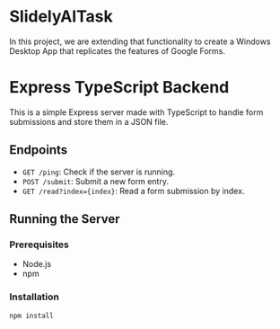 # SlidelyAITask
In this project, we are extending that functionality to create a Windows Desktop App that replicates the features of Google Forms.


# Express TypeScript Backend

This is a simple Express server made with TypeScript to handle form submissions and store them in a JSON file.

## Endpoints

- `GET /ping`: Check if the server is running.
- `POST /submit`: Submit a new form entry.
- `GET /read?index={index}`: Read a form submission by index.

## Running the Server

### Prerequisites

- Node.js
- npm

### Installation

```sh
npm install
